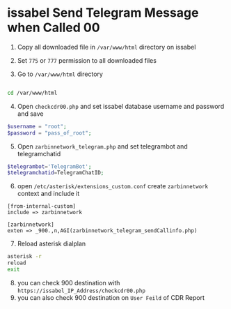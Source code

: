 # issabel Send Telegram Message when Called 00

1. Copy all downloaded file in `/var/www/html` directory on issabel

2. Set `775` or `777` permission to all downloaded files

3. Go to `/var/www/html` directory

``` bash script

cd /var/www/html 

```

4. Open `checkcdr00.php` and set issabel database username and password and save
``` php
$username = "root";
$password = "pass_of_root";
```
5. Open `zarbinnetwork_telegram.php` and set telegrambot and telegramchatid
```php
$telegrambot='TelegramBot';
$telegramchatid=TelegramChatID;
```

6. open `/etc/asterisk/extensions_custom.conf` create `zarbinnetwork` context and include it
```
[from-internal-custom]
include => zarbinnetwork

[zarbinnetwork]
exten => _900.,n,AGI(zarbinnetwork_telegram_sendCallinfo.php)
```
7. Reload asterisk dialplan
```bash script
asterisk -r
reload
exit
```
8. you can check 900 destination with `https://issabel_IP_Address/checkcdr00.php`
9. you can also check 900 destination on `User Feild` of CDR Report
